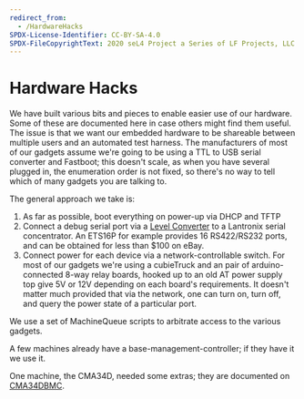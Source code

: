 ```yaml
---
redirect_from:
  - /HardwareHacks
SPDX-License-Identifier: CC-BY-SA-4.0
SPDX-FileCopyrightText: 2020 seL4 Project a Series of LF Projects, LLC.
---
```


# Hardware Hacks
We have built various bits and pieces to enable easier use of our
hardware. Some of these are documented here in case others might find
them useful. The issue is that we want our embedded hardware to be
shareable between multiple users and an automated test harness. The
manufacturers of most of our gadgets assume we're going to be using a
TTL to USB serial converter and Fastboot; this doesn't scale, as when
you have several plugged in, the enumeration order is not fixed, so
there's no way to tell which of many gadgets you are talking to.

The general approach we take is:

1.  As far as possible, boot everything on power-up via DHCP and
    TFTP
2.  Connect a debug serial port via a [Level Converter](level-converter) to a Lantronix
    serial concentrator. An ETS16P for example provides 16
    RS422/RS232 ports, and can be obtained for less than $100
    on eBay.
3.  Connect power for each device via a network-controllable switch.
    For most of our gadgets we're using a cubieTruck and an pair of
    arduino-connected 8-way relay boards, hooked up to an old AT
    power supply top give 5V or 12V depending on each
    board's requirements. It doesn't matter much provided that via
    the network, one can turn on, turn off, and query the power
    state of a particular port.

We use a set of MachineQueue scripts to arbitrate access to the various
gadgets.

A few machines already have a base-management-controller; if they have
it we use it.

One machine, the CMA34D, needed some extras; they are documented on
[CMA34DBMC](/CMA34DBMC).
